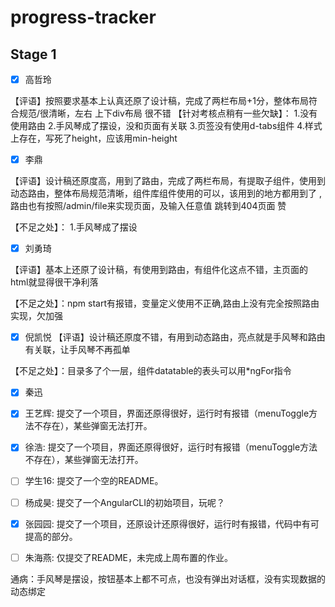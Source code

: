 # progress-tracker
## Stage 1
- [x] 高哲玲

【评语】按照要求基本上认真还原了设计稿，完成了两栏布局+1分，整体布局符合规范/很清晰，左右 上下div布局 很不错
【针对考核点稍有一些欠缺】：
1.没有使用路由
2.手风琴成了摆设，没和页面有关联
3.页签没有使用d-tabs组件
4.样式上存在，写死了height，应该用min-height


- [x] 李鼎

【评语】设计稿还原度高，用到了路由，完成了两栏布局，有提取子组件，使用到动态路由，整体布局规范清晰，组件库组件使用的可以，该用到的地方都用到了 ,路由也有按照/admin/file来实现页面，及输入任意值 跳转到404页面  赞

【不足之处】：
1.手风琴成了摆设

- [x] 刘勇琦

【评语】基本上还原了设计稿，有使用到路由，有组件化这点不错，主页面的html就显得很干净利落

【不足之处】：npm start有报错，变量定义使用不正确,路由上没有完全按照路由实现，欠加强

- [x] 倪凯悦
【评语】设计稿还原度不错，有用到动态路由，亮点就是手风琴和路由有关联，让手风琴不再孤单

【不足之处】：目录多了个一层，组件datatable的表头可以用*ngFor指令

- [x] 秦迅
- [x] 王艺辉: 提交了一个项目，界面还原得很好，运行时有报错（menuToggle方法不存在），某些弹窗无法打开。
- [x] 徐浩: 提交了一个项目，界面还原得很好，运行时有报错（menuToggle方法不存在），某些弹窗无法打开。
- [ ] 学生16: 提交了一个空的README。
- [ ] 杨成昊: 提交了一个AngularCLI的初始项目，玩呢？
- [x] 张园园: 提交了一个项目，还原设计还原得很好，运行时有报错，代码中有可提高的部分。
- [ ] 朱海燕: 仅提交了README，未完成上周布置的作业。


通病：手风琴是摆设，按钮基本上都不可点，也没有弹出对话框，没有实现数据的动态绑定



